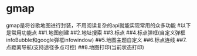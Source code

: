 # gmap
gmap是将谷歌地图进行封装，不用阅读复杂的api就能实现常用的众多功能
#以下是常用功能点
##1.地图创建
##2.地址搜索
##3.标点
##4.标点弹框(自定义弹框infoBubble和google弹框infowindow)
##5.地图主题自定义
##6.标点连线
##7.点距离导航(支持途径多点可控)
##8.地图打印(当前状态打印)
